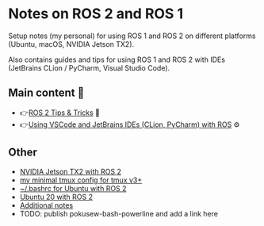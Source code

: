 # Notes on ROS 2 and ROS 1

Setup notes (my personal) for using ROS 1 and ROS 2 on different platforms (Ubuntu, macOS, NVIDIA Jetson TX2).

Also contains guides and tips for using ROS 1 and ROS 2 with IDEs (JetBrains CLion / PyCharm, Visual Studio Code).


## Main content 📖

* 👉[ROS 2 Tips & Tricks](./ROS-2-Tips-Tricks.md) 🚀
* 👉[Using VSCode and JetBrains IDEs (CLion, PyCharm) with ROS](./ide/README.md) ⚙️


## Other

* [NVIDIA Jetson TX2 with ROS 2](./nvidia-jetson-tx2/README.md)
* [my minimal tmux config for tmux v3+](./ros-nyc-jammy/.tmux.conf)
* [~/.bashrc for Ubuntu with ROS 2](./ros-nyc-jammy/.bashrc)
* [Ubuntu 20 with ROS 2](./v20/README.md)
* [Additional notes](./NOTES.md)
* TODO: publish pokusew-bash-powerline and add a link here
